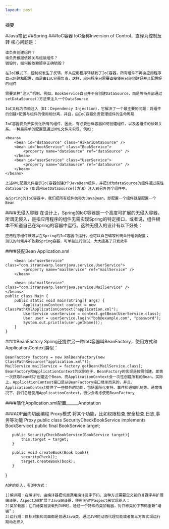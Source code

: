 ```yaml
---
layout: post
---
```


摘要
<!--more-->
<!-- CreateTime:2020/6/29 18:26:39 -->


<div id="toc"></div>
#Java笔记
##Spring
###IoC容器
IoC全称Inversion of Control，直译为控制反转 
    核心问题是：

    谁负责创建组件？
    谁负责根据依赖关系组装组件？
    销毁时，如何按依赖顺序正确销毁？

    在IoC模式下，控制权发生了反转，即从应用程序转移到了IoC容器，所有组件不再由应用程序自己创建和配置，而是由IoC容器负责，这样，应用程序只需要直接使用已经创建好并且配置好的组件

    需要某种“注入”机制，例如，BookService自己并不会创建DataSource，而是等待外部通过setDataSource()方法来注入一个DataSource

    IoC又称为依赖注入（DI：Dependency Injection），它解决了一个最主要的问题：将组件的创建+配置与组件的使用相分离，并且，由IoC容器负责管理组件的生命周期

    IoC容器要负责实例化所有的组件，因此，有必要告诉容器如何创建组件，以及各组件的依赖关系。一种最简单的配置是通过XML文件来实现，例如：

    <beans>
        <bean id="dataSource" class="HikariDataSource" />
        <bean id="bookService" class="BookService">
            <property name="dataSource" ref="dataSource" />
        </bean>
        <bean id="userService" class="UserService">
            <property name="dataSource" ref="dataSource" />
        </bean>
    </beans>

    上述XML配置文件指示IoC容器创建3个JavaBean组件，并把id为dataSource的组件通过属性dataSource（即调用setDataSource()方法）注入到另外两个组件中。

    在Spring的IoC容器中，我们把所有组件统称为JavaBean，即配置一个组件就是配置一个Bean
####无侵入容器
    在设计上，Spring的IoC容器是一个高度可扩展的无侵入容器。所谓无侵入，是指应用程序的组件无需实现Spring的特定接口，或者说，组件根本不知道自己在Spring的容器中运行。这种无侵入的设计有以下好处：

    应用程序组件既可以在Spring的IoC容器中运行，也可以自己编写代码自行组装配置；
    测试的时候并不依赖Spring容器，可单独进行测试，大大提高了开发效率

####装配Bean
    Application.xml
    <?xml version="1.0" encoding="UTF-8"?>
    <beans xmlns="http://www.springframework.org/schema/beans"
        xmlns:xsi="http://www.w3.org/2001/XMLSchema-instance"
        xsi:schemaLocation="http://www.springframework.org/schema/beans
            https://www.springframework.org/schema/beans/spring-beans.xsd">

        <bean id="userService" class="com.itranswarp.learnjava.service.UserService">
            <property name="mailService" ref="mailService" />
        </bean>

        <bean id="mailService" class="com.itranswarp.learnjava.service.MailService" />
    </beans>
    public class Main {
        public static void main(String[] args) {
            ApplicationContext context = new ClassPathXmlApplicationContext("application.xml");
            UserService userService = context.getBean(UserService.class);
            User user = userService.login("bob@example.com", "password");
            System.out.println(user.getName());
        }
    }
####BeanFactory
    Spring还提供另一种IoC容器叫BeanFactory，使用方式和ApplicationContext类似：

    BeanFactory factory = new XmlBeanFactory(new ClassPathResource("application.xml"));
    MailService mailService = factory.getBean(MailService.class);
    BeanFactory和ApplicationContext的区别在于，BeanFactory的实现是按需创建，即第一次获取Bean时才创建这个Bean，而ApplicationContext会一次性创建所有的Bean。实际上，ApplicationContext接口是从BeanFactory接口继承而来的，并且，ApplicationContext提供了一些额外的功能，包括国际化支持、事件和通知机制等。通常情况下，我们总是使用ApplicationContext，很少会考虑使用BeanFactory

####简化Application.xml配置______Annotation



###AOP面向切面编程
   Proxy模式
   将某个功能，比如权限检查,安全检查,日志,事务等功能
   Proxy
   public class SecurityCheckBookService implements BookService{
       public final BookService target;

       public SecurityCheckBookService(BookService target){
           this.target = target;
       }

       public void createBook(Book book){
           securityCheck();
           target.createBook(book);
       }
   }

    AOP的织入，有3种方式：

    1)编译期：在编译时，由编译器把切面调用编译进字节码，这种方式需要定义新的关键字并扩展编译器，AspectJ就扩展了Java编译器，使用关键字aspect来实现织入；
    2)类加载器：在目标类被装载到JVM时，通过一个特殊的类加载器，对目标类的字节码重新“增强”；
    3)运行期：目标对象和切面都是普通Java类，通过JVM的动态代理功能或者第三方库实现运行期动态织入


